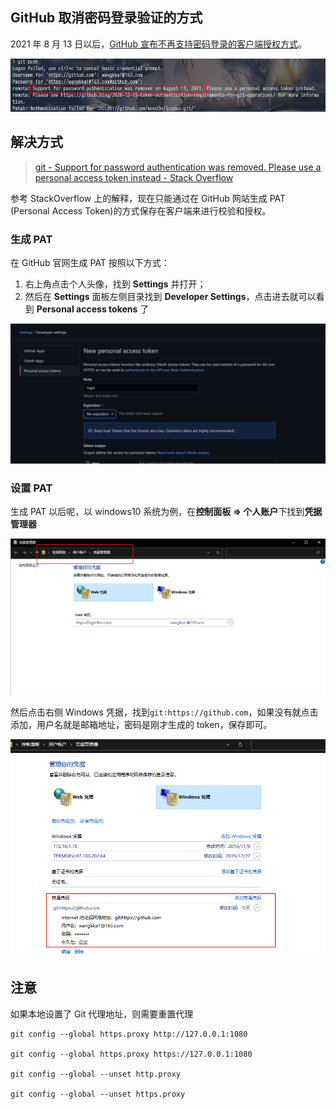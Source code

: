 ## GitHub 取消密码登录验证的方式

2021 年 8 月 13 日以后，[GitHub 宣布不再支持密码登录的客户端授权方式](https://github.blog/changelog/2021-08-12-git-password-authentication-is-shutting-down/)。

![image-20210922195230530](../images/image-20210922195230530.png)

## 解决方式

> [git - Support for password authentication was removed. Please use a personal access token instead - Stack Overflow](https://stackoverflow.com/questions/68775869/support-for-password-authentication-was-removed-please-use-a-personal-access-to)

参考 StackOverflow 上的解释，现在只能通过在 GitHub 网站生成 PAT (Personal Access Token)的方式保存在客户端来进行校验和授权。

### 生成 PAT

在 GitHub 官网生成 PAT 按照以下方式：

1. 右上角点击个人头像，找到 **Settings** 并打开；
2. 然后在 **Settings** 面板左侧目录找到 **Developer Settings**，点击进去就可以看到 **Personal access tokens** 了

![image-20210922200800547](../images/image-20210922200800547.png)

### 设置 PAT

生成 PAT 以后呢，以 windows10 系统为例，在**控制面板 => 个人账户**下找到**凭据管理器**

![image-20210922201159423](../images/image-20210922201159423.png)

然后点击右侧 Windows 凭据，找到`git:https://github.com`，如果没有就点击添加，用户名就是邮箱地址，密码是刚才生成的 token，保存即可。

![image-20210922201533179](../images/image-20210922201533179.png)

## 注意

如果本地设置了 Git 代理地址，则需要重置代理

```shell
git config --global https.proxy http://127.0.0.1:1080

git config --global https.proxy https://127.0.0.1:1080

git config --global --unset http.proxy

git config --global --unset https.proxy
```
